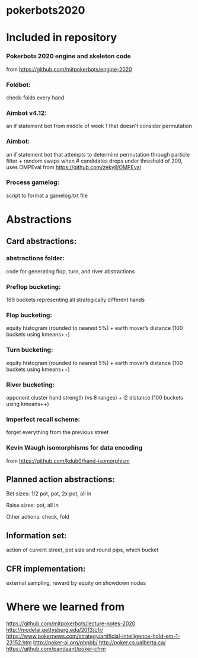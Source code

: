 # pokerbots2020

# Included in repository
### Pokerbots 2020 engine and skeleton code
from https://github.com/mitpokerbots/engine-2020

### Foldbot: 
check-folds every hand

### Aimbot v4.12:
an if statement bot from middle of week 1 that doesn't consider permutation

### Aimbot:
an if statement bot that attempts to determine permutation through particle filter + random swaps when # candidates drops under threshold of 200, uses OMPEval from https://github.com/zekyll/OMPEval

### Process gamelog:
script to format a gamelog.txt file

# Abstractions
## Card abstractions:

### abstractions folder:
code for generating flop, turn, and river abstractions

### Preflop bucketing:
169 buckets representing all strategically different hands

### Flop bucketing:
equity histogram (rounded to nearest 5%) + earth mover’s distance (100 buckets using kmeans++)

### Turn bucketing:
equity histogram (rounded to nearest 5%) + earth mover’s distance (100 buckets using kmeans++)

### River bucketing:
opponent cluster hand strength (vs 8 ranges) + l2 distance (100 buckets using kmeans++) 

### Imperfect recall scheme:
forget everything from the previous street

### Kevin Waugh isomorphisms for data encoding
from https://github.com/kdub0/hand-isomorphism

## Planned action abstractions:

Bet sizes: 1/2 pot, pot, 2x pot, all in

Raise sizes: pot, all in

Other actions: check, fold

##  Information set: 
action of current street, pot size and round pips, which bucket

## CFR implementation:
external sampling, reward by equity on showdown nodes

# Where we learned from
https://github.com/mitpokerbots/lecture-notes-2020
http://modelai.gettysburg.edu/2013/cfr/
https://www.pokernews.com/strategy/artificial-intelligence-hold-em-1-23152.htm
http://poker-ai.org/phpbb/
http://poker.cs.ualberta.ca/
https://github.com/pandaant/poker-cfrm
